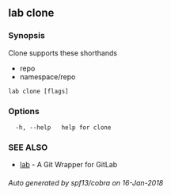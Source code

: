 ## lab clone



### Synopsis


Clone supports these shorthands
- repo
- namespace/repo

```
lab clone [flags]
```

### Options

```
  -h, --help   help for clone
```

### SEE ALSO
* [lab](index.md)	 - A Git Wrapper for GitLab

###### Auto generated by spf13/cobra on 16-Jan-2018
